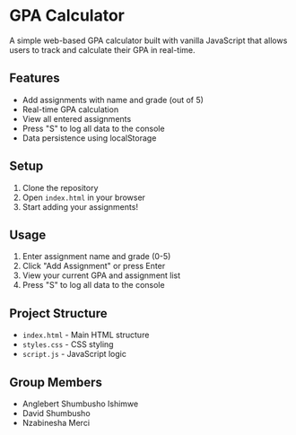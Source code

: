 # GPA Calculator

A simple web-based GPA calculator built with vanilla JavaScript that allows users to track and calculate their GPA in real-time.

## Features

- Add assignments with name and grade (out of 5)
- Real-time GPA calculation
- View all entered assignments
- Press "S" to log all data to the console
- Data persistence using localStorage

## Setup

1. Clone the repository
2. Open `index.html` in your browser
3. Start adding your assignments!

## Usage

1. Enter assignment name and grade (0-5)
2. Click "Add Assignment" or press Enter
3. View your current GPA and assignment list
4. Press "S" to log all data to the console

## Project Structure

- `index.html` - Main HTML structure
- `styles.css` - CSS styling
- `script.js` - JavaScript logic

## Group Members

- Anglebert Shumbusho Ishimwe
- David Shumbusho
- Nzabinesha Merci
